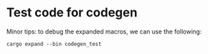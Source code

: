 # Test code for codegen 

Minor tips: to debug the expanded macros, we can use the following:
```
cargo expand --bin codegen_test
```